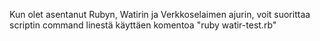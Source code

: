 Kun olet asentanut Rubyn, Watirin ja Verkkoselaimen ajurin, voit suorittaa scriptin command linestä käyttäen komentoa "ruby watir-test.rb"
